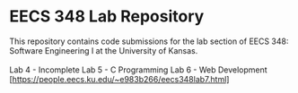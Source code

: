 # EECS 348 Lab Repository

This repository contains code submissions for the lab section of EECS 348: Software Engineering I at the University of Kansas.<br>
<br>
Lab 4 - Incomplete
Lab 5 - C Programming
Lab 6 - Web Development [https://people.eecs.ku.edu/~e983b266/eecs348lab7.html]